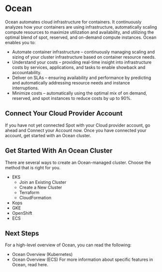 # Ocean

Ocean automates cloud infrastructure for containers. It continuously analyzes how your containers are using infrastructure, automatically scaling compute resources to maximize utilization and availability, and utilizing the optimal blend of spot, reserved, and on-demand compute instances. Ocean enables you to:
* Automate container infrastructure – continuously managing scaling and sizing of your cluster infrastructure based on container resource needs.
* Understand your costs – providing real-time insight into infrastructure costs by services, applications, and tasks to enable showback and accountability.
* Deliver on SLAs – ensuring availability and performance by predicting and automatically addressing resource needs and instance interruptions.
* Minimize costs – automatically using the optimal mix of on demand, reserved, and spot instances to reduce costs by up to 90%.
## Connect Your Cloud Provider Account
If you have not yet connected Spot with your Cloud provider account, go ahead and Connect your Account now.  Once you have connected your account, get started with an Ocean cluster.
## Get Started With An Ocean Cluster
There are several ways to create an Ocean-managed cluster. Choose the method that is right for you.
* EKS
  * Join an Existing Cluster
  * Create a New Cluster
  * Terraform
  * CloudFormation
* Kops
* GKE
* OpenShift
* ECS
## Next Steps
For a high-level overview of Ocean, you can read the following:
* Ocean Overview (Kubernetes)
* Ocean Overview (ECS)
For more information about specific features in Ocean, read here.
